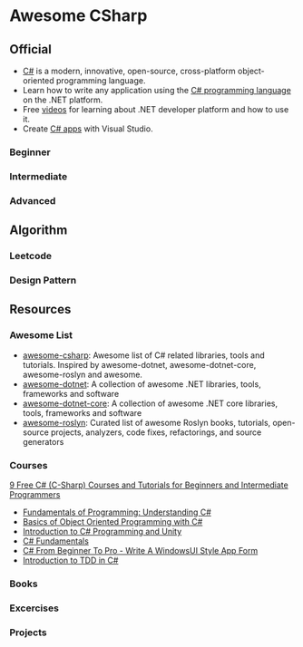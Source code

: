 # Awesome CSharp

## Official
* [C#](https://dotnet.microsoft.com/en-us/languages/csharp) is a modern, innovative, open-source, cross-platform object-oriented programming language. 
* Learn how to write any application using the [C# programming language](https://docs.microsoft.com/en-us/dotnet/csharp/?WT.mc_id=dotnet-35129-website) on the .NET platform.
* Free [videos](https://dotnet.microsoft.com/en-us/learn/videos) for learning about .NET developer platform and how to use it.
* Create [C# apps](https://docs.microsoft.com/en-us/visualstudio/get-started/csharp/?view=vs-2022) with Visual Studio.

### Beginner

### Intermediate

### Advanced


## Algorithm

### Leetcode

### Design Pattern


## Resources
### Awesome List
* [awesome-csharp](https://github.com/JessicaBarclay/awesome-csharp): Awesome list of C# related libraries, tools and tutorials. Inspired by awesome-dotnet, awesome-dotnet-core, awesome-roslyn and awesome.
* [awesome-dotnet](https://github.com/quozd/awesome-dotnet): A collection of awesome .NET libraries, tools, frameworks and software
* [awesome-dotnet-core](https://github.com/thangchung/awesome-dotnet-core): A collection of awesome .NET core libraries, tools, frameworks and software
* [awesome-roslyn](https://github.com/ironcev/awesome-roslyn): Curated list of awesome Roslyn books, tutorials, open-source projects, analyzers, code fixes, refactorings, and source generators


### Courses
[9 Free C# (C-Sharp) Courses and Tutorials for Beginners and Intermediate Programmers](https://medium.com/javarevisited/9-free-c-c-sharp-courses-and-tutorials-for-beginners-and-intermediate-programmers-best-of-lot-dc8c793aab31)
* [Fundamentals of Programming: Understanding C#](https://www.udemy.com/course/understandingc/)
* [Basics of Object Oriented Programming with C#](https://www.udemy.com/course/basics-of-object-oriented-programming-with-csharp/)
* [Introduction to C# Programming and Unity](https://www.coursera.org/learn/introduction-programming-unity)
* [C# Fundamentals](https://www.pluralsight.com/courses/csharp-fundamentals-dev?exp=3)
* [C# From Beginner To Pro - Write A WindowsUI Style App Form](https://www.udemy.com/course/c-from-beginner-to-pro-build-a-windowsui-app-in-winforms/)
* [Introduction to TDD in C#](https://www.udemy.com/course/intro-tdd/)
### Books

### Excercises

### Projects
